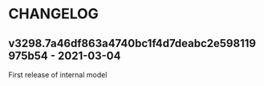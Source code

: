 # CHANGELOG



## v3298.7a46df863a4740bc1f4d7deabc2e598119975b54 - 2021-03-04

First release of internal model
